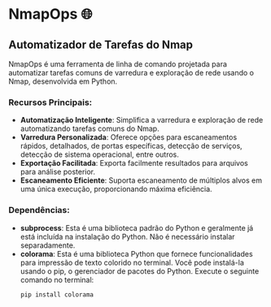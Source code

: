 # NmapOps 🌐

## Automatizador de Tarefas do Nmap

NmapOps é uma ferramenta de linha de comando projetada para automatizar tarefas comuns de varredura e exploração de rede usando o Nmap, desenvolvida em Python.

### Recursos Principais:

- **Automatização Inteligente**: Simplifica a varredura e exploração de rede automatizando tarefas comuns do Nmap.
- **Varredura Personalizada**: Oferece opções para escaneamentos rápidos, detalhados, de portas específicas, detecção de serviços, detecção de sistema operacional, entre outros.
- **Exportação Facilitada**: Exporta facilmente resultados para arquivos para análise posterior.
- **Escaneamento Eficiente**: Suporta escaneamento de múltiplos alvos em uma única execução, proporcionando máxima eficiência.

### Dependências:

- **subprocess**: Esta é uma biblioteca padrão do Python e geralmente já está incluída na instalação do Python. Não é necessário instalar separadamente.
- **colorama**: Esta é uma biblioteca Python que fornece funcionalidades para impressão de texto colorido no terminal. Você pode instalá-la usando o pip, o gerenciador de pacotes do Python. Execute o seguinte comando no terminal:
    ```
    pip install colorama
    ```
